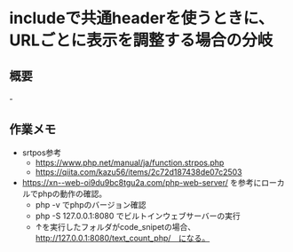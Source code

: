# includeで共通headerを使うときに、URLごとに表示を調整する場合の分岐

## 概要
-　

## 作業メモ
- srtpos参考
    - https://www.php.net/manual/ja/function.strpos.php
    - https://qiita.com/kazu56/items/2c72d187438de07c2503
- https://xn--web-oi9du9bc8tgu2a.com/php-web-server/ を参考にローカルでphpの動作の確認。
    - php -v でphpのバージョン確認
    - php -S 127.0.0.1:8080 でビルトインウェブサーバーの実行
    - ↑を実行したフォルダがcode_snipetの場合、　http://127.0.0.1:8080/text_count_php/　になる。
